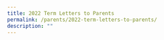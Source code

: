 ```yaml
---
title: 2022 Term Letters to Parents
permalink: /parents/2022-term-letters-to-parents/
description: ""
---
```


